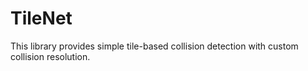 # TileNet #

This library provides simple tile-based collision detection with custom collision resolution.
